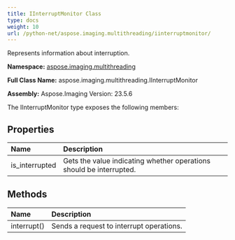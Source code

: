 ```yaml
---
title: IInterruptMonitor Class
type: docs
weight: 10
url: /python-net/aspose.imaging.multithreading/iinterruptmonitor/
---
```


Represents information about interruption.

**Namespace:** [aspose.imaging.multithreading](/imaging/python-net/aspose.imaging.multithreading/)

**Full Class Name:** aspose.imaging.multithreading.IInterruptMonitor

**Assembly:**  Aspose.Imaging Version: 23.5.6

The IInterruptMonitor type exposes the following members:
## **Properties**
|**Name**|**Description**|
| :- | :- |
|is_interrupted|Gets the value indicating whether operations should be interrupted.|
## **Methods**
|**Name**|**Description**|
| :- | :- |
|interrupt()|Sends a request to interrupt operations.|
